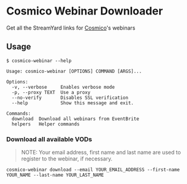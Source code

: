 # Cosmico Webinar Downloader

Get all the StreamYard links for [Cosmico](https://www.eventbrite.it/o/cosmico-58596271643)'s webinars

## Usage

```text
$ cosmico-webinar --help

Usage: cosmico-webinar [OPTIONS] COMMAND [ARGS]...

Options:
  -v, --verbose     Enables verbose mode
  -p, --proxy TEXT  Use a proxy
  --no-verify       Disables SSL verification
  --help            Show this message and exit.

Commands:
  download  Download all webinars from EventBrite
  helpers   Helper commands
```

### Download all available VODs

> NOTE: Your email address, first name and last name are used to register to the webinar, if necessary.

`cosmico-webinar download --email YOUR_EMAIL_ADDRESS --first-name YOUR_NAME --last-name YOUR_LAST_NAME`
